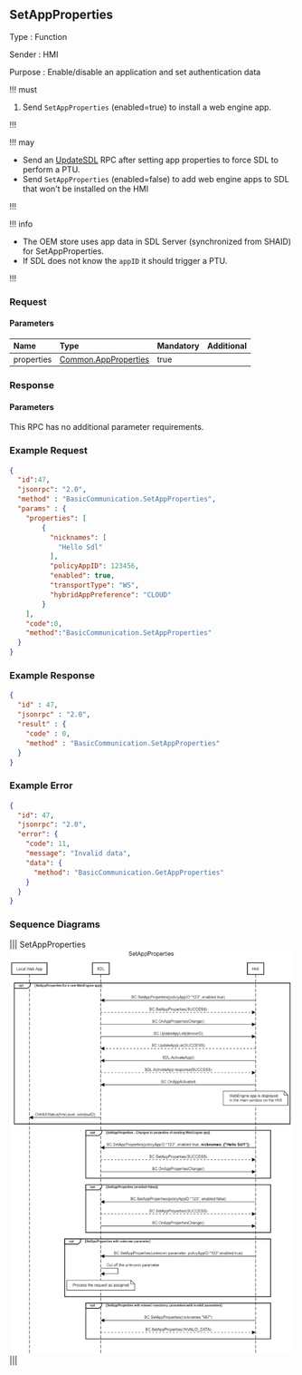 ## SetAppProperties

Type
: Function

Sender
: HMI

Purpose
: Enable/disable an application and set authentication data

!!! must

1. Send `SetAppProperties` (enabled=true) to install a web engine app.

!!!

!!! may
* Send an [UpdateSDL](../../sdl/updatesdl) RPC after setting app properties to force SDL to perform a PTU.
* Send `SetAppProperties` (enabled=false) to add web engine apps to SDL that won't be installed on the HMI

!!!

!!! info

* The OEM store uses app data in SDL Server (synchronized from SHAID) for SetAppProperties.
* If SDL does not know the `appID` it should trigger a PTU.

!!!

### Request

#### Parameters
|Name|Type|Mandatory|Additional|
|:---|:---|:--------|:---------|
|properties|[Common.AppProperties](../../common/structs/#appproperties)|true||


### Response

#### Parameters

This RPC has no additional parameter requirements.

### Example Request
```json
{
  "id":47,
  "jsonrpc": "2.0",
  "method" : "BasicCommunication.SetAppProperties",
  "params" : {
    "properties": [
        {
          "nicknames": [
            "Hello Sdl"
          ],
          "policyAppID": 123456,
          "enabled": true,
          "transportType": "WS",
          "hybridAppPreference": "CLOUD"
        }
    ],
    "code":0,
    "method":"BasicCommunication.SetAppProperties"
  }
}
```

### Example Response

```json
{
  "id" : 47,
  "jsonrpc" : "2.0",
  "result" : {
    "code" : 0,
    "method" : "BasicCommunication.SetAppProperties"
  }
}
```

### Example Error

```json
{
  "id": 47,
  "jsonrpc": "2.0",
  "error": {
    "code": 11,
    "message": "Invalid data",
    "data": {
      "method": "BasicCommunication.GetAppProperties"
    }
  }
}
```

### Sequence Diagrams
|||
SetAppProperties
![SetAppProperties](./assets/SetAppProperties.png)
|||
